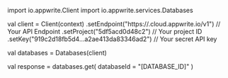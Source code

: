 import io.appwrite.Client
import io.appwrite.services.Databases

val client = Client(context)
    .setEndpoint("https://<REGION>.cloud.appwrite.io/v1") // Your API Endpoint
    .setProject("5df5acd0d48c2") // Your project ID
    .setKey("919c2d18fb5d4...a2ae413da83346ad2") // Your secret API key

val databases = Databases(client)

val response = databases.get(
    databaseId = "[DATABASE_ID]"
)
